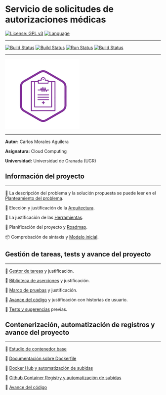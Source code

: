 # Servicio de solicitudes de autorizaciones médicas

[![License: GPL v3](https://img.shields.io/badge/License-GPLv3-blue.svg)](https://www.gnu.org/licenses/gpl-3.0) [![Language](https://img.shields.io/badge/Language-Python-red.svg)](https://www.python.org/)

---

[![Build Status](https://travis-ci.com/Carlosma7/MedAuth.svg?branch=main)](https://travis-ci.com/Carlosma7/MedAuth) [![Build Status](https://circleci.com/gh/Carlosma7/MedAuth.svg?style=svg)](https://github.com/Carlosma7/MedAuth) [![Run Status](https://api.shippable.com/projects/5fca65728d5266000640fc4c/badge?branch=main)](https://app.shippable.com/github/Carlosma7/MedAuth/dashboard/jobs) [![Build Status](https://github.com/Carlosma7/MedAuth/workflows/GitHub-Actions-CI/badge.svg)](https://github.com/Carlosma7/MedAuth/actions?query=workflow%3AGitHub-Actions-CI)

---

![Logo MedAuth](./doc/img/logo_medauth.png "Logo MedAuth")

---

**Autor:** Carlos Morales Aguilera

**Asignatura:** Cloud Computing

**Universidad:** Universidad de Granada (UGR)

## Información del proyecto

---

:hospital: La descripción del problema y la solución propuesta se puede leer en el [Planteamiento del problema](https://carlosma7.github.io/MedAuth/doc/descripcion_problema).

:triangular_ruler: Elección y justificación de la [Arquitectura](https://carlosma7.github.io/MedAuth/doc/arquitectura).

:hammer: La justificación de las [Herramientas](https://carlosma7.github.io/MedAuth/doc/justificacion_herramientas).

:round_pushpin: Planificación del proyecto y [Roadmap](https://carlosma7.github.io/MedAuth/doc/roadmap).

:package: Comprobación de sintaxis y [Modelo inicial](https://carlosma7.github.io/MedAuth/doc/modelo_inicial).

## Gestión de tareas, tests y avance del proyecto

---

:small_blue_diamond: [Gestor de tareas](https://carlosma7.github.io/MedAuth/doc/gestor_tareas) y justificación.

:small_blue_diamond: [Biblioteca de aserciones](https://carlosma7.github.io/MedAuth/doc/biblioteca_asercion) y justificación.

:small_blue_diamond: [Marco de pruebas](https://carlosma7.github.io/MedAuth/doc/marco_pruebas) y justificación.

:small_blue_diamond: [Avance del código](https://carlosma7.github.io/MedAuth/doc/avance_codigo) y justificación con historias de usuario.

:small_blue_diamond: [Tests y sugerencias](https://carlosma7.github.io/MedAuth/doc/test_sugerencias) previas.

## Contenerización, automatización de registros y avance del proyecto

---

:small_blue_diamond: [Estudio de contenedor base](https://carlosma7.github.io/MedAuth/doc/estudio_docker/estudio_contenedor_base)

:small_blue_diamond: [Documentación sobre Dockerfile](https://carlosma7.github.io/MedAuth/doc/estudio_docker/documentacion_dockerfile)

:small_blue_diamond: [Docker Hub y automatización de subidas](https://carlosma7.github.io/MedAuth/doc/estudio_docker/documentacion_docker_hub)

:small_blue_diamond: [Github Container Registry y automatización de subidas](https://carlosma7.github.io/MedAuth/doc/estudio_docker/github_container_registry)

:small_blue_diamond: [Avance del código](https://carlosma7.github.io/MedAuth/doc/avance_codigo_2)
